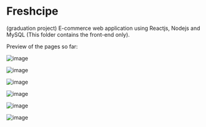 # Freshcipe
(graduation project)
E-commerce web application using Reactjs, Nodejs and MySQL (This folder contains the front-end only).

Preview of the pages so far:

![image](https://github.com/NadaAlinour/gradProject/assets/48387157/4586f48b-e6fc-4295-93ed-471bfbd132ad)



![image](https://github.com/NadaAlinour/gradProject/assets/48387157/f092707b-64d5-4144-890d-c98a7ef89d78)



![image](https://github.com/NadaAlinour/gradProject/assets/48387157/90467e50-93fa-4acd-b7e7-550bbc98a4dc)



![image](https://github.com/NadaAlinour/gradProject/assets/48387157/966b65da-2128-4980-b129-ba159115e86e)



![image](https://github.com/NadaAlinour/gradProject/assets/48387157/0e54ee85-5efb-4460-8257-2bb342cc80e9)



![image](https://github.com/NadaAlinour/gradProject/assets/48387157/e3be02e0-cfae-444f-bf52-4fd90223b143)




